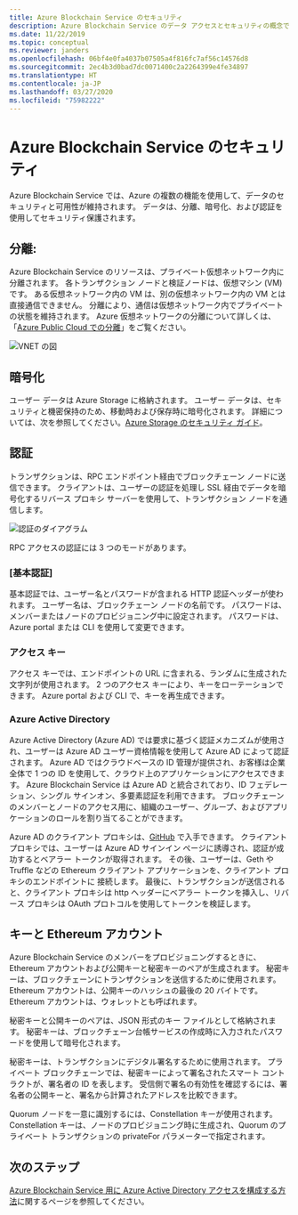 ```yaml
---
title: Azure Blockchain Service のセキュリティ
description: Azure Blockchain Service のデータ アクセスとセキュリティの概念です
ms.date: 11/22/2019
ms.topic: conceptual
ms.reviewer: janders
ms.openlocfilehash: 06bf4e0fa4037b07505a4f816fc7af56c14576d8
ms.sourcegitcommit: 2ec4b3d0bad7dc0071400c2a2264399e4fe34897
ms.translationtype: HT
ms.contentlocale: ja-JP
ms.lasthandoff: 03/27/2020
ms.locfileid: "75982222"
---
```

# <a name="azure-blockchain-service-security"></a>Azure Blockchain Service のセキュリティ

Azure Blockchain Service では、Azure の複数の機能を使用して、データのセキュリティと可用性が維持されます。 データは、分離、暗号化、および認証を使用してセキュリティ保護されます。

## <a name="isolation"></a>分離:

Azure Blockchain Service のリソースは、プライベート仮想ネットワーク内に分離されます。 各トランザクション ノードと検証ノードは、仮想マシン (VM) です。 ある仮想ネットワーク内の VM は、別の仮想ネットワーク内の VM とは直接通信できません。 分離により、通信は仮想ネットワーク内でプライベートの状態を維持されます。 Azure 仮想ネットワークの分離について詳しくは、「[Azure Public Cloud での分離](../../security/fundamentals/isolation-choices.md#networking-isolation)」をご覧ください。

![VNET の図](./media/data-security/vnet.png)

## <a name="encryption"></a>暗号化

ユーザー データは Azure Storage に格納されます。 ユーザー データは、セキュリティと機密保持のため、移動時および保存時に暗号化されます。 詳細については、次を参照してください。[Azure Storage のセキュリティ ガイド](../../storage/blobs/security-recommendations.md)。

## <a name="authentication"></a>認証

トランザクションは、RPC エンドポイント経由でブロックチェーン ノードに送信できます。 クライアントは、ユーザーの認証を処理し SSL 経由でデータを暗号化するリバース プロキシ サーバーを使用して、トランザクション ノードを通信します。

![認証のダイアグラム](./media/data-security/authentication.png)

RPC アクセスの認証には 3 つのモードがあります。

### <a name="basic-authentication"></a>[基本認証]

基本認証では、ユーザー名とパスワードが含まれる HTTP 認証ヘッダーが使われます。 ユーザー名は、ブロックチェーン ノードの名前です。 パスワードは、メンバーまたはノードのプロビジョニング中に設定されます。 パスワードは、Azure portal または CLI を使用して変更できます。

### <a name="access-keys"></a>アクセス キー

アクセス キーでは、エンドポイントの URL に含まれる、ランダムに生成された文字列が使用されます。 2 つのアクセス キーにより、キーをローテーションできます。 Azure portal および CLI で、キーを再生成できます。

### <a name="azure-active-directory"></a>Azure Active Directory

Azure Active Directory (Azure AD) では要求に基づく認証メカニズムが使用され、ユーザーは Azure AD ユーザー資格情報を使用して Azure AD によって認証されます。 Azure AD ではクラウドベースの ID 管理が提供され、お客様は企業全体で 1 つの ID を使用して、クラウド上のアプリケーションにアクセスできます。 Azure Blockchain Service は Azure AD と統合されており、ID フェデレーション、シングル サインオン、多要素認証を利用できます。 ブロックチェーンのメンバーとノードのアクセス用に、組織のユーザー、グループ、およびアプリケーションのロールを割り当てることができます。

Azure AD のクライアント プロキシは、[GitHub](https://github.com/Microsoft/azure-blockchain-connector/releases) で入手できます。 クライアント プロキシでは、ユーザーは Azure AD サインイン ページに誘導され、認証が成功するとベアラー トークンが取得されます。 その後、ユーザーは、Geth や Truffle などの Ethereum クライアント アプリケーションを、クライアント プロキシのエンドポイントに 接続します。 最後に、トランザクションが送信されると、クライアント プロキシは http ヘッダーにベアラー トークンを挿入し、リバース プロキシは OAuth プロトコルを使用してトークンを検証します。

## <a name="keys-and-ethereum-accounts"></a>キーと Ethereum アカウント

Azure Blockchain Service のメンバーをプロビジョニングするときに、Ethereum アカウントおよび公開キーと秘密キーのペアが生成されます。 秘密キーは、ブロックチェーンにトランザクションを送信するために使用されます。 Ethereum アカウントは、公開キーのハッシュの最後の 20 バイトです。 Ethereum アカウントは、ウォレットとも呼ばれます。

秘密キーと公開キーのペアは、JSON 形式のキー ファイルとして格納されます。 秘密キーは、ブロックチェーン台帳サービスの作成時に入力されたパスワードを使用して暗号化されます。

秘密キーは、トランザクションにデジタル署名するために使用されます。 プライベート ブロックチェーンでは、秘密キーによって署名されたスマート コントラクトが、署名者の ID を表します。 受信側で署名の有効性を確認するには、署名者の公開キーと、署名から計算されたアドレスを比較できます。

Quorum ノードを一意に識別するには、Constellation キーが使用されます。 Constellation キーは、ノードのプロビジョニング時に生成され、Quorum のプライベート トランザクションの privateFor パラメーターで指定されます。

## <a name="next-steps"></a>次のステップ

[Azure Blockchain Service 用に Azure Active Directory アクセスを構成する方法](configure-aad.md)に関するページを参照してください。
